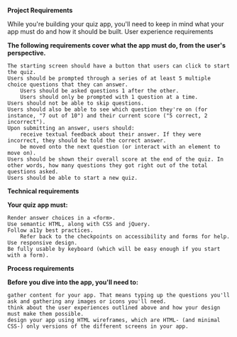 <strong>Project Requirements</strong>

While you're building your quiz app, you'll need to keep in mind what your app must do and how it should be built.
User experience requirements

<strong>The following requirements cover what the app must do, from the user's perspective.</strong>

    The starting screen should have a button that users can click to start the quiz.
    Users should be prompted through a series of at least 5 multiple choice questions that they can answer.
        Users should be asked questions 1 after the other.
        Users should only be prompted with 1 question at a time.
    Users should not be able to skip questions.
    Users should also be able to see which question they're on (for instance, "7 out of 10") and their current score ("5 correct, 2 incorrect").
    Upon submitting an answer, users should:
        receive textual feedback about their answer. If they were incorrect, they should be told the correct answer.
        be moved onto the next question (or interact with an element to move on).
    Users should be shown their overall score at the end of the quiz. In other words, how many questions they got right out of the total questions asked.
    Users should be able to start a new quiz.

<strong>Technical requirements</strong>

<strong>Your quiz app must:</strong>

    Render answer choices in a <form>.
    Use semantic HTML, along with CSS and jQuery.
    Follow a11y best practices.
        Refer back to the checkpoints on accessibility and forms for help.
    Use responsive design.
    Be fully usable by keyboard (which will be easy enough if you start with a form).

<strong>Process requirements</strong>

<strong>Before you dive into the app, you'll need to:</strong>

    gather content for your app. That means typing up the questions you'll ask and gathering any images or icons you'll need.
    think about the user experiences outlined above and how your design must make them possible.
    design your app using HTML wireframes, which are HTML- (and minimal CSS-) only versions of the different screens in your app.
